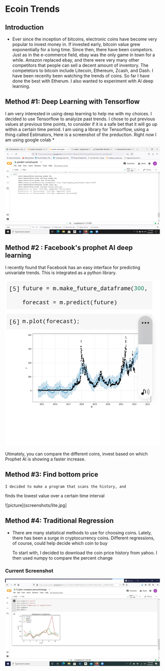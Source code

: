 # Ecoin Trends
 
## Introduction
-
    Ever since the inception of bitcoins, electronic coins have become
very popular to invest money in.  If invested early, bitcoin value grew
exponentially for a long time.  Since then, there have been competors.
Just as in the e-commerce field, ebay was the only game in town for a
while.  Amazon replaced ebay, and there were very many other competitors
that people can sell a decent amount of inventory.  The competetors to
bitcoin include Litecoin, Ethereum, Zcash, and Dash.  I have been recenlty
been watching the trends of coins.  So far I have done the best with Etherum.
I also wanted to experiment with AI deep learning.

## Method #1: Deep Learning with Tensorflow

  I am very interested in using deep learning to help me with my choices.
I decided to use Tensorflow to analyize past trends.  I chose to put
previous values at previous time points, to consider if it is a safe bet
that it will go up within a certain time period.  I am using a library
for Tensorflow, using a thing called Estimators,
Here is a screenshot of the preduction.  Right now I am using google colab
*

![alternative text](/screenshots/prediction-text.png "Image Title")

## Method #2 : Facebook's prophet AI deep learning

  I recently found that Facebook has an easy interface for
 predicting univariate trends.  This is integrated as a 
 python library.
 
 ![picture,](/screenshots/lite-prophet-screen.jpg)
 
 Utimately, you can compare the different coins, invest based
 on which Prophet AI is showing a faster increase.

## Method #3: Find bottom price

    I decided to make a program that scans the history, and
finds the lowest value over a certain time interval

![picture](screenshots/lite.jpg]

## Method #4: Traditional Regression
-
    There are many statistical methods to use for choosing coins.  Lately,
there has been a surge in cryptocurrency coins.  Different regressions, of
course, could help decide which coin to buy

    To start with, I decided to download the coin price history from yahoo.
I then used numpy to compare the percent change

### Current Screenshot

![picture](screenshots/april2021comparison.jpg)























